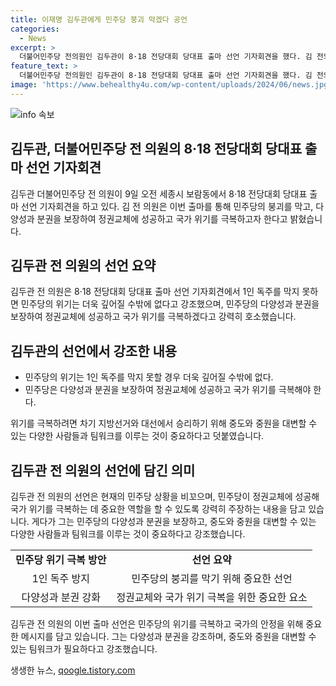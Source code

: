 ```yaml
---
title: 이재명 김두관에게 민주당 붕괴 막겠다 공언
categories:
  - News
excerpt: >
  더불어민주당 전의원인 김두관이 8·18 전당대회 당대표 출마 선언 기자회견을 했다. 김 전의원은 민주당의 위기를 우려하며 1인 독주를 막아야 한다고 강조했고, 민주당의 다양성을 지키고 국가 경제를 회복하기 위해 정당의 다양성과 분권을 보장해야 한다고 주장했다. 세종에서 출마한 이유는 지방분권을 완성하겠다는 다짐을 담았다고 설명했다. 김 전 의원은 노무현 정부에서 행정자치부 장관을 지냈으며, 20·21대 국회의원을 지냈으나 22대 총선에서 낙선한 경남 남해 출신이다. 
feature_text: >
  더불어민주당 전의원인 김두관이 8·18 전당대회 당대표 출마 선언 기자회견을 했다. 김 전의원은 민주당의 위기를 우려하며 1인 독주를 막아야 한다고 강조했고, 민주당의 다양성을 지키고 국가 경제를 회복하기 위해 정당의 다양성과 분권을 보장해야 한다고 주장했다. 세종에서 출마한 이유는 지방분권을 완성하겠다는 다짐을 담았다고 설명했다. 김 전 의원은 노무현 정부에서 행정자치부 장관을 지냈으며, 20·21대 국회의원을 지냈으나 22대 총선에서 낙선한 경남 남해 출신이다. 
image: 'https://www.behealthy4u.com/wp-content/uploads/2024/06/news.jpg'
---
```


<p><img src="https://www.behealthy4u.com/wp-content/uploads/2024/06/news.jpg" alt="info 속보" /></p>

<h2 data-ke-size="size26">김두관, 더불어민주당 전 의원의 8·18 전당대회 당대표 출마 선언 기자회견</h2>

<p data-ke-size="size16">김두관 더불어민주당 전 의원이 9일 오전 세종시 보람동에서 8·18 전당대회 당대표 출마 선언 기자회견을 하고 있다. 김 전 의원은 이번 출마를 통해 민주당의 붕괴를 막고, 다양성과 분권을 보장하여 정권교체에 성공하고 국가 위기를 극복하고자 한다고 밝혔습니다.</p>

<h2 data-ke-size="size24">김두관 전 의원의 선언 요약</h2>

<p data-ke-size="size16">김두관 전 의원은 8·18 전당대회 당대표 출마 선언 기자회견에서 1인 독주를 막지 못하면 민주당의 위기는 더욱 깊어질 수밖에 없다고 강조했으며, 민주당의 다양성과 분권을 보장하여 정권교체에 성공하고 국가 위기를 극복하겠다고 강력히 호소했습니다.</p>

<h2 data-ke-size="size24">김두관의 선언에서 강조한 내용</h2>

<ul>
  <li>민주당의 위기는 1인 독주를 막지 못할 경우 더욱 깊어질 수밖에 없다.</li>
  <li>민주당은 다양성과 분권을 보장하여 정권교체에 성공하고 국가 위기를 극복해야 한다.</li>
</ul>

<p data-ke-size="size16">위기를 극복하려면 차기 지방선거와 대선에서 승리하기 위해 중도와 중원을 대변할 수 있는 다양한 사람들과 팀워크를 이루는 것이 중요하다고 덧붙였습니다.</p>

<h2 data-ke-size="size24">김두관 전 의원의 선언에 담긴 의미</h2>

<p data-ke-size="size16">김두관 전 의원의 선언은 현재의 민주당 상황을 비꼬으며, 민주당이 정권교체에 성공해 국가 위기를 극복하는 데 중요한 역할을 할 수 있도록 강력히 주장하는 내용을 담고 있습니다. 게다가 그는 민주당의 다양성과 분권을 보장하고, 중도와 중원을 대변할 수 있는 다양한 사람들과 팀워크를 이루는 것이 중요하다고 강조했습니다.</p>

<table>
  <tr>
    <td style="text-align: center; height: 17px;"><b>민주당 위기 극복 방안</b></td>
    <td style="text-align: center; height: 17px;"><b>선언 요약</b></td>
  </tr>
  <tr>
    <td style="text-align: center; height: 17px;">1인 독주 방지</td>
    <td style="text-align: center; height: 17px;">민주당의 붕괴를 막기 위해 중요한 선언</td>
  </tr>
  <tr>
    <td style="text-align: center; height: 17px;">다양성과 분권 강화</td>
    <td style="text-align: center; height: 17px;">정권교체와 국가 위기 극복을 위한 중요한 요소</td>
  </tr>
</table>

<p data-ke-size="size16">김두관 전 의원의 이번 출마 선언은 민주당의 위기를 극복하고 국가의 안정을 위해 중요한 메시지를 담고 있습니다. 그는 다양성과 분권을 강조하며, 중도와 중원을 대변할 수 있는 팀워크가 필요하다고 강조했습니다.</p>
생생한 뉴스, <a href="https://qoogle.tistory.com" rel="dofollow">qoogle.tistory.com</a>


